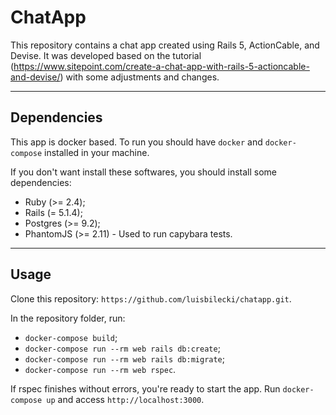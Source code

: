 # ChatApp

This repository contains a chat app created using Rails 5, ActionCable, and Devise.
It was developed based on the tutorial (https://www.sitepoint.com/create-a-chat-app-with-rails-5-actioncable-and-devise/) with some adjustments and changes.

--------------

## Dependencies

This app is docker based. To run you should have `docker` and `docker-compose`
installed in your machine.

If you don't want install these softwares, you should install some dependencies:

* Ruby (>= 2.4);
* Rails (= 5.1.4);
* Postgres (>= 9.2);
* PhantomJS (>= 2.11) - Used to run capybara tests.
--------------

## Usage

Clone this repository: `https://github.com/luisbilecki/chatapp.git`.

In the repository folder, run:

* `docker-compose build`;
* `docker-compose run --rm web rails db:create`;
* `docker-compose run --rm web rails db:migrate`;
* `docker-compose run --rm web rspec`.

If rspec finishes without errors, you're ready to start the app. Run `docker-compose up`  and access `http://localhost:3000`.
